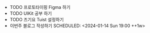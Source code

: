 - TODO 프로토타이핑 Figma 하기
- TODO UIKit 공부 하기
- TODO 즈기요 Tuist 설정하기
- 이번주 블로그 작성하기
  SCHEDULED: <2024-01-14 Sun 19:00 ++1w>